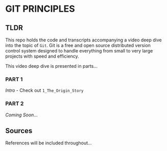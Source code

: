 # GIT PRINCIPLES

## TLDR
This repo holds the code and transcripts accompanying a video deep dive into the topic of `Git`. Git is a free and open source distributed version control system designed to handle everything from small to very large projects with speed and efficiency.

This video deep dive is presented in parts...

### PART 1
*Intro* - Check out `1_The_Origin_Story`

### PART 2
*Coming Soon...*

## Sources
References will be included throughout...